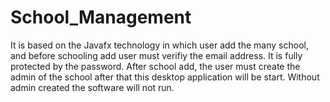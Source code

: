 # School_Management
It is based on the Javafx technology in which user add the many school, and before schooling add user must verifiy the email address. It is fully protected by the password. After school add, the user must create the admin of the school after that this desktop application will be start. Without admin created the software will not run.

